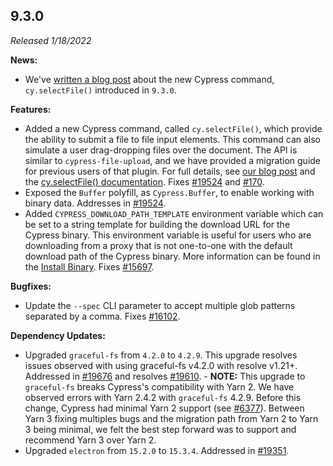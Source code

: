 ## 9.3.0

_Released 1/18/2022_

**News:**

- We've
  [written a blog post](https://cypress.io/blog/2022/01/18/uploading-files-with-selectfile/)
  about the new Cypress command, `cy.selectFile()` introduced in `9.3.0`.

**Features:**

- Added a new Cypress command, called `cy.selectFile()`, which provide the
  ability to submit a file to file input elements. This command can also
  simulate a user drag-dropping files over the document. The API is similar to
  `cypress-file-upload`, and we have provided a migration guide for previous
  users of that plugin. For full details, see
  [our blog post](https://cypress.io/blog/2022/01/18/uploading-files-with-selectfile/)
  and the
  [cy.selectFile() documentation](https://docs.cypress.io/api/commands/selectfile).
  Fixes [#19524](https://github.com/cypress-io/cypress/issues/19524) and
  [#170](https://github.com/cypress-io/cypress/issues/170).
- Exposed the `Buffer` polyfill, as `Cypress.Buffer`, to enable working with
  binary data. Addresses in
  [#19524](https://github.com/cypress-io/cypress/issues/19524).
- Added `CYPRESS_DOWNLOAD_PATH_TEMPLATE` environment variable which can be set
  to a string template for building the download URL for the Cypress binary.
  This environment variable is useful for users who are downloading from a proxy
  that is not one-to-one with the default download path of the Cypress binary.
  More information can be found in the
  [Install Binary](https://docs.cypress.io/guides/getting-started/installing-cypress#Install-binary).
  Fixes [#15697](https://github.com/cypress-io/cypress/issues/15697).

**Bugfixes:**

- Update the `--spec` CLI parameter to accept multiple glob patterns separated
  by a comma. Fixes
  [#16102](https://github.com/cypress-io/cypress/issues/16102).

**Dependency Updates:**

- Upgraded `graceful-fs` from `4.2.0` to `4.2.9`. This upgrade resolves issues
  observed with using graceful-fs v4.2.0 with resolve v1.21+. Addressed in
  [#19676](https://github.com/cypress-io/cypress/issues/19676) and resolves
  [#19610](https://github.com/cypress-io/cypress/pull/19610). - **NOTE:** This
  upgrade to `graceful-fs` breaks Cypress's compatibility with Yarn 2. We have
  observed errors with Yarn 2.4.2 with `graceful-fs` 4.2.9. Before this change,
  Cypress had minimal Yarn 2 support (see
  [#6377](https://github.com/cypress-io/cypress/issues/6377)). Between Yarn 3
  fixing multiples bugs and the migration path from Yarn 2 to Yarn 3 being
  minimal, we felt the best step forward was to support and recommend Yarn 3
  over Yarn 2.
- Upgraded `electron` from `15.2.0` to `15.3.4`. Addressed in
  [#19351](https://github.com/cypress-io/cypress/issues/19351).
